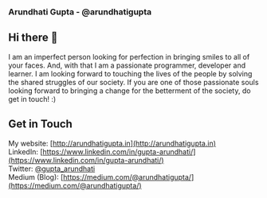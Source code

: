 ### Arundhati Gupta - @arundhatigupta

## Hi there 👋

I am an imperfect person looking for perfection in bringing smiles to all of your faces. And, with that I am a passionate programmer, developer and learner. I am looking forward to touching the lives of the people by solving the shared struggles of our society. If you are one of those passionate souls looking forward to bringing a change for the betterment of the society, do get in touch! :)


## Get in Touch

My website: [http://arundhatigupta.in](http://arundhatigupta.in) <br>
LinkedIn: [https://www.linkedin.com/in/gupta-arundhati/](https://www.linkedin.com/in/gupta-arundhati/) <br>
Twitter: [@gupta_arundhati](https://twitter.com/gupta_arundhati) <br>
Medium (Blog): [https://medium.com/@arundhatigupta/](https://medium.com/@arundhatigupta/)

<!--
**arundhatigupta/arundhatigupta** is a ✨ _special_ ✨ repository because its `README.md` (this file) appears on your GitHub profile.

Here are some ideas to get you started:

- 🔭 I’m currently working on ...
- 🌱 I’m currently learning ...
- 👯 I’m looking to collaborate on ...
- 🤔 I’m looking for help with ...
- 💬 Ask me about ...
- 📫 How to reach me: ...
- 😄 Pronouns: ...
- ⚡ Fun fact: ...
-->
